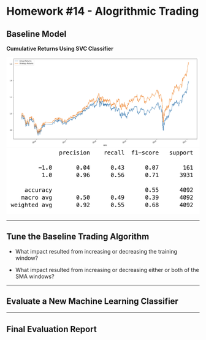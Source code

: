 # Homework #14 - Alogrithmic Trading 

## Baseline Model

**Cumulative Returns Using SVC Classifier**

![Baseline mode](https://github.com/SamuelMoore1/hw_14/blob/main/Screenshots/Baseline%20model.png)
![Basleine results](https://github.com/SamuelMoore1/hw_14/blob/main/Screenshots/Baseline%20Results.png)

---

## Tune the Baseline Trading Algorithm

- What impact resulted from increasing or decreasing the training window?

- What impact resulted from increasing or decreasing either or both of the SMA windows?

---

## Evaluate a New Machine Learning Classifier

--- 

## Final Evaluation Report
